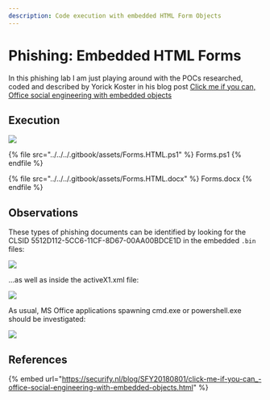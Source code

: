 ```yaml
---
description: Code execution with embedded HTML Form Objects
---
```


# Phishing: Embedded HTML Forms

In this phishing lab I am just playing around with the POCs researched, coded and described by Yorick Koster in his blog post [Click me if you can, Office social engineering with embedded objects](https://securify.nl/blog/SFY20180801/click-me-if-you-can\_-office-social-engineering-with-embedded-objects.html)

## Execution

![](../../../.gitbook/assets/phishing-forms-shell.gif)

{% file src="../../../.gitbook/assets/Forms.HTML.ps1" %}
Forms.ps1
{% endfile %}

{% file src="../../../.gitbook/assets/Forms.HTML.docx" %}
Forms.docx
{% endfile %}

## Observations

These types of phishing documents can be identified by looking for the CLSID 5512D112-5CC6-11CF-8D67-00AA00BDCE1D in the embedded `.bin` files:

![](../../../.gitbook/assets/phishing-forms-clsid.png)

...as well as inside the activeX1.xml file:

![](../../../.gitbook/assets/phishing-forms-xml.png)

As usual, MS Office applications spawning cmd.exe or powershell.exe should be investigated:

![](../../../.gitbook/assets/phishing-forms-ancestry.png)

## References

{% embed url="https://securify.nl/blog/SFY20180801/click-me-if-you-can_-office-social-engineering-with-embedded-objects.html" %}
